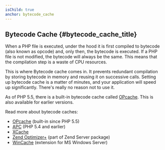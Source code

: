 ```yaml
---
isChild: true
anchor: bytecode_cache
---
```


## Bytecode Cache {#bytecode_cache_title}

When a PHP file is executed, under the hood it is first compiled to bytecode (also known as opcode) and, only then, the bytecode is executed.
If a PHP file is not modified, the bytecode will always be the same. This means that the compilation step is a waste of CPU resources.

This is where Bytecode cache comes in. It prevents redundant compilation by storing bytecode in memory and reusing it on successive calls.
Setting up bytecode cache is a matter of minutes, and your application will speed up significantly. There's really no reason not to use it.

As of PHP 5.5, there is a built-in bytecode cache called [OPcache][opcache-book]. This is
also available for earlier versions.

Read more about bytecode caches:

* [OPcache][opcache-book] (built-in since PHP 5.5)
* [APC](http://php.net/manual/en/book.apc.php) (PHP 5.4 and earlier)
* [XCache](http://xcache.lighttpd.net/)
* [Zend Optimizer+](http://www.zend.com/products/server/) (part of Zend Server package)
* [WinCache](http://www.iis.net/download/wincacheforphp) (extension for MS Windows Server)

[opcache-book]: http://php.net/manual/en/book.opcache.php